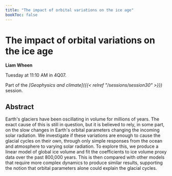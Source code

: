 ```yaml
---
title: "The impact of orbital variations on the ice age"
bookToc: false
---
```


# The impact of orbital variations on the ice age

**Liam Wheen**

Tuesday at 11:10 AM in 4Q07.

Part of the *[Geophysics and climate]({{< relref "/sessions/session30" >}})* session.

## Abstract

Earth's glaciers have been oscillating in volume for millions of years. The exact cause of this is still in question, but it is believed to rely, in some part, on the slow changes in Earth's orbital parameters changing the incoming solar radiation. We investigate if these variations are enough to cause the glacial cycles on their own, through only simple responses from the ocean and atmosphere to varying solar radiation. To explore this, we produce a linear model of global ice volume and fit the coefficients to ice volume proxy data over the past 800,000 years. This is then compared with other models that require more complex dynamics to produce similar results, supporting the notion that orbital parameters alone could explain the glacial cycles.


